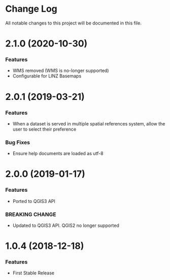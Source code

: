 # Change Log

All notable changes to this project will be documented in this file.

# 2.1.0  (2020-10-30)
### Features
* WMS removed (WMS is no-longer supported)
* Configurable for LINZ Basemaps

# 2.0.1  (2019-03-21)
### Features
* When a dataset is served in multiple spatial references system, allow the user to select
their preference

### Bug Fixes
* Ensure help documents are loaded as utf-8

# 2.0.0  (2019-01-17)
### Features
* Ported to QGIS3 API

### BREAKING CHANGE
* Updated to QGIS3 API. QGIS2 no longer supported

# 1.0.4  (2018-12-18)
### Features
* First Stable Release
